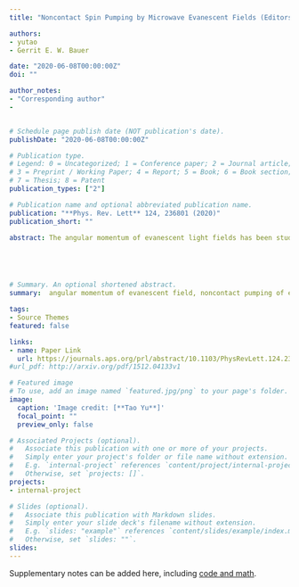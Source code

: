 ```yaml
---
title: "Noncontact Spin Pumping by Microwave Evanescent Fields (Editors' Suggestion)"

authors:
- yutao
- Gerrit E. W. Bauer

date: "2020-06-08T00:00:00Z"
doi: ""

author_notes:
- "Corresponding author"
-


# Schedule page publish date (NOT publication's date).
publishDate: "2020-06-08T00:00:00Z"

# Publication type.
# Legend: 0 = Uncategorized; 1 = Conference paper; 2 = Journal article;
# 3 = Preprint / Working Paper; 4 = Report; 5 = Book; 6 = Book section;
# 7 = Thesis; 8 = Patent
publication_types: ["2"]

# Publication name and optional abbreviated publication name.
publication: "**Phys. Rev. Lett** 124, 236801 (2020)"
publication_short: ""

abstract: The angular momentum of evanescent light fields has been studied in nano-optics and plasmonics but not in the microwave regime. Here we predict noncontact pumping of electron spin currents in conductors by the evanescent stray fields of excited magnetic nanostructures. The coherent transfer of the photon to the electron spin is proportional to the g factor, which is large in narrow gap semiconductors and surface states of topological insulators. The spin pumping current is chiral when the spin susceptibility displays singularities that indicate collective states. However, 1D systems with linear dispersion at the Fermi energy, such as metallic carbon nanotubes, are an exception since spin pumping is chiral even without interactions.





# Summary. An optional shortened abstract.
summary:  angular momentum of evanescent field, noncontact pumping of electron spin, evanescent stray fields.

tags:
- Source Themes
featured: false

links:
- name: Paper Link
  url: https://journals.aps.org/prl/abstract/10.1103/PhysRevLett.124.236801
#url_pdf: http://arxiv.org/pdf/1512.04133v1

# Featured image
# To use, add an image named `featured.jpg/png` to your page's folder. 
image:
  caption: 'Image credit: [**Tao Yu**]'
  focal_point: ""
  preview_only: false

# Associated Projects (optional).
#   Associate this publication with one or more of your projects.
#   Simply enter your project's folder or file name without extension.
#   E.g. `internal-project` references `content/project/internal-project/index.md`.
#   Otherwise, set `projects: []`.
projects:
- internal-project

# Slides (optional).
#   Associate this publication with Markdown slides.
#   Simply enter your slide deck's filename without extension.
#   E.g. `slides: "example"` references `content/slides/example/index.md`.
#   Otherwise, set `slides: ""`.
slides:
---
```


Supplementary notes can be added here, including [code and math](https://sourcethemes.com/academic/docs/writing-markdown-latex/).
